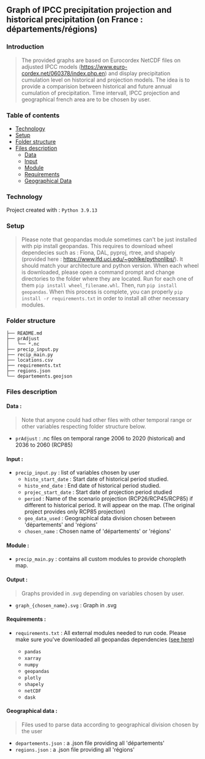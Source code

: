 ## Graph of IPCC precipitation projection and historical precipitation (on France : départements/régions)
### Introduction

> The provided graphs are based on Eurocordex NetCDF files on adjusted IPCC models (https://www.euro-cordex.net/060378/index.php.en) and display 
precipitation cumulation level on historical and projection models. The idea is to provide a comparision between historical and future annual cumulation of precipitation. Time intervall, IPCC projection and geographical french area are to be chosen by user. 
<!-- toc -->
### Table of contents
- [Technology](#technology)
- [Setup](#setup)
- [Folder structure](#folder-structure)
- [Files description](#files-description)
	* [Data](#data)
	* [Input](#input)
	* [Module](#module)
	* [Requirements](#requirements)
	* [Geographical Data](#geographical-data)

### Technology 

Project created with :
```Python 3.9.13```

### Setup

> Please note that geopandas module sometimes can't be just installed with pip install geopandas. This requires to download wheel dependecies such as : Fiona, DAL, pyproj, rtree, and shapely (provided here : https://www.lfd.uci.edu/~gohlke/pythonlibs/). It should match your architecture and python version. When each wheel is downloaded, please open a command prompt and change directories to the folder where they are located. Run for each one of them ```pip install wheel_filename.whl```. Then, run ```pip install geopandas```. When this process is complete, you can properly ```pip install -r requirements.txt``` in order to install all other necessary modules.
<!-- toc -->
### Folder structure
```
├── README.md          
├── prAdjust
│   └── *.nc 
├── precip_input.py              
├── recip_main.py 
├── locations.csv            
├── requirements.txt                                  
├── regions.json            
└── departements.geojson 
```
### Files description
#### Data : 

> Note that anyone could had  other files with other temporal range or other variables respecting folder structure below.
<!-- toc -->
- ```prAdjust``` : .nc files on temporal range 2006 to 2020 (historical) and 2036 to 2060 (RCP85)

#### Input :

- ```precip_input.py``` : list of variables chosen by user
	- ```histo_start_date``` : Start date of historical period studied.
	- ```histo_end_date``` : End date of historical period studied.
	- ```projec_start_date``` :  Start date of projection period studied
	- ```period``` : Name of the scenario projection (RCP26/RCP45/RCP85) if different to historical period. It will appear on the map. (The original project provides only RCP85 projection)
	- ```geo_data_used``` : Geographical data division chosen between 'départements' and 'régions'
	- ```chosen_name``` : Chosen name of 'départements' or 'régions'

#### Module :

- ```precip_main.py``` : contains all custom modules to provide choropleth map.

#### Output :

> Graphs provided in .svg depending on variables chosen by user.
<!-- toc -->

- ```graph_{chosen_name}.svg``` : Graph in .svg

#### Requirements : 


-  ```requirements.txt``` : All external modules needed to run code. Please make sure you've downloaded all geopandas dependencies ([see here](#setup)) 

	- ```pandas```
	- ```xarray```
	- ```numpy```
	- ```geopandas```
	- ```plotly```
	- ```shapely```
	- ```netCDF```
	- ```dask```

#### Geographical data : 

> Files used to parse data according to geographical division chosen by the user
<!-- toc -->

- ```departements.json``` : a .json file providing all 'départements'
- ```regions.json``` : a .json file providing all 'régions'


         

